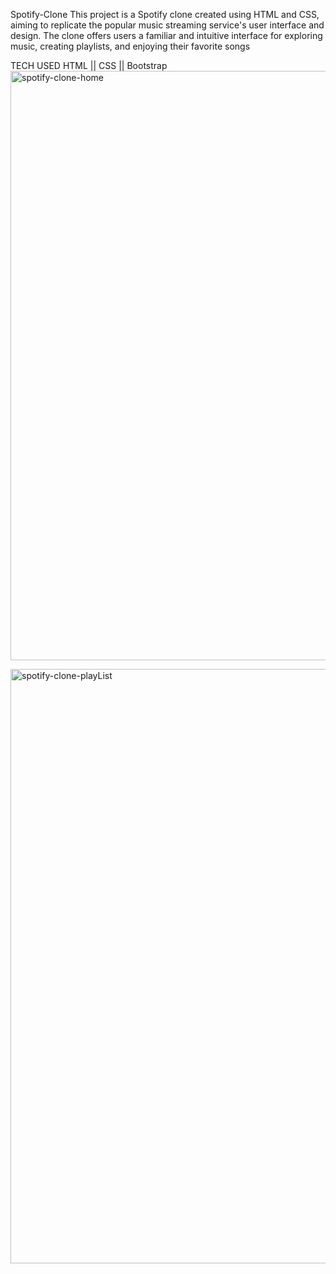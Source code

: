 Spotify-Clone
This project is a Spotify clone created using HTML and CSS, aiming to replicate the popular music streaming service's user interface and design. 
The clone offers users a familiar and intuitive interface for exploring music, creating playlists, and enjoying their favorite songs

TECH USED
HTML || CSS || Bootstrap
<img width="943" alt="spotify-clone-home" src="https://github.com/ik-deep/spotify-clone/assets/80601941/cc8d57da-ff3a-41f0-9948-0d45a8a32cd2">


<img width="951" alt="spotify-clone-playList" src="https://github.com/ik-deep/spotify-clone/assets/80601941/ea4e065e-5c84-4bae-a1a1-91d2c9c0a832">
